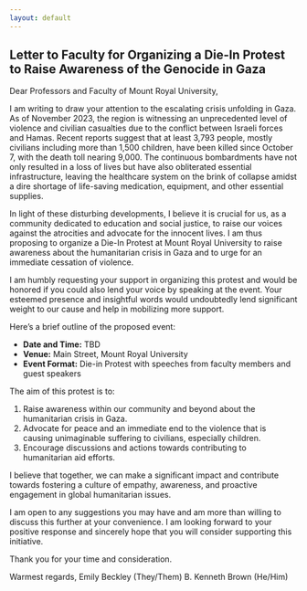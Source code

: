 ```yaml
---
layout: default
---
```


## Letter to Faculty for Organizing a Die-In Protest to Raise Awareness of the Genocide in Gaza

Dear Professors and Faculty of Mount Royal University,

I am writing to draw your attention to the escalating crisis unfolding in Gaza. As of November 2023, the region is witnessing an unprecedented level of violence and civilian casualties due to the conflict between Israeli forces and Hamas. Recent reports suggest that at least 3,793 people, mostly civilians including more than 1,500 children, have been killed since October 7, with the death toll nearing 9,000. The continuous bombardments have not only resulted in a loss of lives but have also obliterated essential infrastructure, leaving the healthcare system on the brink of collapse amidst a dire shortage of life-saving medication, equipment, and other essential supplies.

In light of these disturbing developments, I believe it is crucial for us, as a community dedicated to education and social justice, to raise our voices against the atrocities and advocate for the innocent lives. I am thus proposing to organize a Die-In Protest at Mount Royal University to raise awareness about the humanitarian crisis in Gaza and to urge for an immediate cessation of violence.

I am humbly requesting your support in organizing this protest and would be honored if you could also lend your voice by speaking at the event. Your esteemed presence and insightful words would undoubtedly lend significant weight to our cause and help in mobilizing more support.

Here’s a brief outline of the proposed event:

- **Date and Time:** TBD
- **Venue:** Main Street, Mount Royal University
- **Event Format:** Die-in Protest with speeches from faculty members and guest speakers

The aim of this protest is to:

1. Raise awareness within our community and beyond about the humanitarian crisis in Gaza.
2. Advocate for peace and an immediate end to the violence that is causing unimaginable suffering to civilians, especially children.
3. Encourage discussions and actions towards contributing to humanitarian aid efforts.

I believe that together, we can make a significant impact and contribute towards fostering a culture of empathy, awareness, and proactive engagement in global humanitarian issues.

I am open to any suggestions you may have and am more than willing to discuss this further at your convenience. I am looking forward to your positive response and sincerely hope that you will consider supporting this initiative.

Thank you for your time and consideration.

Warmest regards,
Emily Beckley (They/Them)
B. Kenneth Brown (He/Him)

